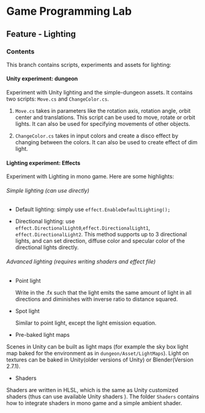 # Game Programming Lab

## Feature - Lighting

### Contents
This branch contains scripts, experiments and assets for lighting:

#### Unity experiment: dungeon
   Experiment with Unity lighting and the simple-dungeon assets. It contains two 
   scripts: `Move.cs` and `ChangeColor.cs`.
1. `Move.cs` takes in parameters like the rotation axis, rotation angle, orbit center 
     and translations. This script can be used to move, rotate or orbit lights. It
    can also be used for specifying movements of other objects.
   
2. `ChangeColor.cs` takes in input colors and create a disco effect by changing between the colors.
     It can also be used to create effect of dim light.

    
#### Lighting experiment: Effects
Experiment with Lighting in mono game. Here are some highlights:
    
###### Simple lighting (can use directly)

- Default lighting: simply use `effect.EnableDefaultLighting();`
    
- Directional lighting: use `effect.DirectionalLight0`,`effect.DirectionalLight1`,
    `effect.DirectionalLight2`. This method supports
    up to 3 directional lights, and can set direction, diffuse color and specular color of the directional lights directly.
    

###### Advanced lighting (requires writing shaders and effect file) 

- Point light

    Write in the .fx such that the light emits the same amount of light in all directions and diminishes with inverse ratio to distance squared.

- Spot light

    Similar to point light, except the light emission equation.
    
- Pre-baked light maps


Scenes in Unity can be built as light maps (for example the sky box light map baked for the environment as in `dungeon/Asset/LightMaps`).
Light on textures can be baked in Unity(older versions of Unity) or Blender(Version 2.7.1).

- Shaders

Shaders are written in HLSL, which is the same as Unity customized shaders (thus can use available Unity shaders ). The folder `Shaders` contains how to integrate shaders
in mono game and a simple ambient shader.






